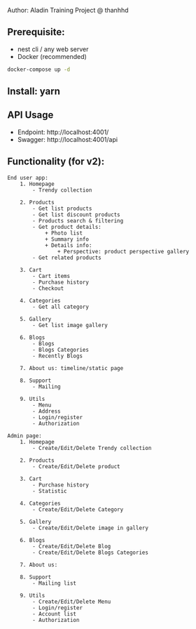 Author: Aladin Training Project @ thanhhd 

## Prerequisite: 
- nest cli / any web server
- Docker (recommended)
```sh
docker-compose up -d
```

## Install: yarn

## API Usage
- Endpoint: http://localhost:4001/
- Swagger: http://localhost:4001/api

## Functionality (for v2):

    End user app:
        1. Homepage
            - Trendy collection

        2. Products
            - Get list products
            - Get list discount products
            - Products search & filtering
            - Get product details:
                + Photo list
                + Summary info
                + Details info:
                    + Perspective: product perspective gallery
            - Get related products

        3. Cart
            - Cart items
            - Purchase history
            - Checkout

        4. Categories
            - Get all category

        5. Gallery
            - Get list image gallery

        6. Blogs
            - Blogs
            - Blogs Categories
            - Recently Blogs

        7. About us: timeline/static page
         
        8. Support
            - Mailing

        9. Utils
            - Menu
            - Address
            - Login/register
            - Authorization
            
    Admin page:
        1. Homepage
            - Create/Edit/Delete Trendy collection

        2. Products
            - Create/Edit/Delete product

        3. Cart
            - Purchase history
            - Statistic

        4. Categories
            - Create/Edit/Delete Category

        5. Gallery
            - Create/Edit/Delete image in gallery

        6. Blogs
            - Create/Edit/Delete Blog
            - Create/Edit/Delete Blogs Categories

        7. About us:
         
        8. Support
            - Mailing list

        9. Utils
            - Create/Edit/Delete Menu
            - Login/register
            - Account list
            - Authorization